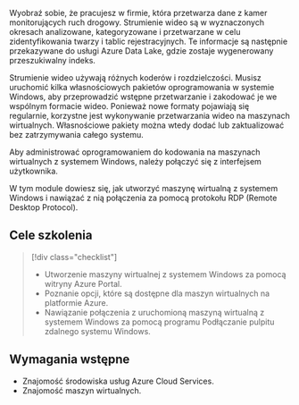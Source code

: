 Wyobraź sobie, że pracujesz w firmie, która przetwarza dane z kamer monitorujących ruch drogowy. Strumienie wideo są w wyznaczonych okresach analizowane, kategoryzowane i przetwarzane w celu zidentyfikowania twarzy i tablic rejestracyjnych. Te informacje są następnie przekazywane do usługi Azure Data Lake, gdzie zostaje wygenerowany przeszukiwalny indeks.

Strumienie wideo używają różnych koderów i rozdzielczości. Musisz uruchomić kilka własnościowych pakietów oprogramowania w systemie Windows, aby przeprowadzić wstępne przetwarzanie i zakodować je we wspólnym formacie wideo. Ponieważ nowe formaty pojawiają się regularnie, korzystne jest wykonywanie przetwarzania wideo na maszynach wirtualnych. Własnościowe pakiety można wtedy dodać lub zaktualizować bez zatrzymywania całego systemu.

Aby administrować oprogramowaniem do kodowania na maszynach wirtualnych z systemem Windows, należy połączyć się z interfejsem użytkownika.

W tym module dowiesz się, jak utworzyć maszynę wirtualną z systemem Windows i nawiązać z nią połączenia za pomocą protokołu RDP (Remote Desktop Protocol).

## <a name="learning-objectives"></a>Cele szkolenia
> [!div class="checklist"]
> * Utworzenie maszyny wirtualnej z systemem Windows za pomocą witryny Azure Portal.
> * Poznanie opcji, które są dostępne dla maszyn wirtualnych na platformie Azure.
> * Nawiązanie połączenia z uruchomioną maszyną wirtualną z systemem Windows za pomocą programu Podłączanie pulpitu zdalnego systemu Windows.

## <a name="prerequisites"></a>Wymagania wstępne

- Znajomość środowiska usług Azure Cloud Services.
- Znajomość maszyn wirtualnych.
